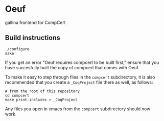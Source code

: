 # Oeuf
gallina frontend for CompCert

## Build instructions

```
./configure
make
```

If you get an error "Oeuf requires compcert to be built first," ensure
that you have succesfully built the copy of compcert that comes with Oeuf.

To make it easy to step through files in the `compcert` subdirectory, it 
is also recommended that you create a `_CoqProject` file there as well, as
follows:

```
# from the root of this repository
cd compcert
make print-includes > _CoqProject
```

Any files you open in emacs from the `compcert` subdirectory should now work.
